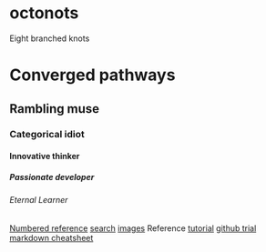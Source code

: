 # octonots
Eight branched knots

# Converged pathways
## Rambling muse
### Categorical idiot
#### Innovative thinker
##### Passionate developer
###### Eternal Learner

[Numbered reference][1]
[search](http://www.google.com)
[images][imgs]
Reference
[tutorial][1]
[github trial][2]
[markdown cheatsheet][3]

[imgs]: http://www.instagram.com
[1]: http://www.github.com
[2]: http:/www.github.com "GITHUB"
[3]: http://www.yahoo.com 
